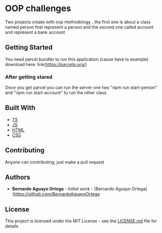 # OOP challenges

Two projects create with oop methodology , the first one is about a class named person that represent a person and the second one called account and represent a bank account

## Getting Started

You need parcel bundler to run this application (cause have ts example) download here: link(https://parceljs.org/)

### After getting stared

Once you get parcel you can run the server one two "npm run start-person" and "npm run start-account" to run the other class

## Built With

* [TS](https://www.typescriptlang.org/)
* [JS](https://devdocs.io/javascript/)
* [HTML](https://devdocs.io/html/)
* [CSS](https://devdocs.io/css/)

## Contributing

Anyone can contributing, just make a pull request 

## Authors

* **Bernardo Aguayo Ortega** - *Initial work* - [Bernardo Aguayo Ortega](https://github.com/BernardoAguayoOrtega

## License

This project is licensed under the MIT License - see the [LICENSE.md](LICENSE.md) file for details
